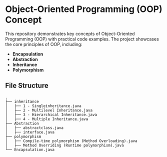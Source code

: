 # Object-Oriented Programming (OOP) Concept

This repository demonstrates key concepts of Object-Oriented Programming (OOP) with practical code examples. The project showcases the core principles of OOP, including:

- **Encapsulation**
- **Abstraction**
- **Inheritance**
- **Polymorphism**



## File Structure

    .
    ├── inheritance
    │   ├── 1 - Singleinheritance.java
    │   ├── 2 - Multilevel Inheritance.java
    │   ├── 3 - Hierarchical Inheritance.java
    │   ├── 4 - Multiple Inheritance.java
    ├── Abstraction
    │   ├── abstractclass.java
    │   ├── interface.java
    ├── polymorphism
    │   ├── Compile-time polymorphism (Method Overloading).java
    │   ├── Method Overriding (Runtime polymorphism).java
    └── Encapsulation.java
